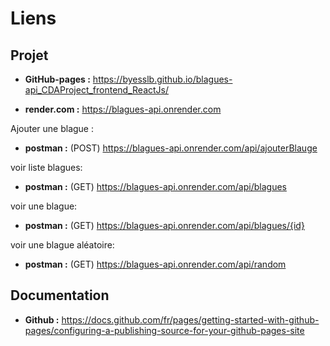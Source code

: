 # Liens

## Projet

- **GitHub-pages :** https://byesslb.github.io/blagues-api_CDAProject_frontend_ReactJs/

- **render.com :** https://blagues-api.onrender.com

Ajouter une blague :
- **postman :** (POST) https://blagues-api.onrender.com/api/ajouterBlauge

voir liste blagues:
- **postman :** (GET) https://blagues-api.onrender.com/api/blagues

voir une blague:
- **postman :** (GET) https://blagues-api.onrender.com/api/blagues/{id}

voir une blague aléatoire:
- **postman :** (GET) https://blagues-api.onrender.com/api/random

## Documentation

- **Github :** https://docs.github.com/fr/pages/getting-started-with-github-pages/configuring-a-publishing-source-for-your-github-pages-site